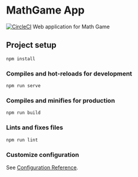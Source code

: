 # MathGame App
[![CircleCI](https://circleci.com/gh/Niek125/MathGame-app.svg?style=svg)](https://circleci.com/gh/Niek125/MathGame-app)
Web application for Math Game

## Project setup
```
npm install
```

### Compiles and hot-reloads for development
```
npm run serve
```

### Compiles and minifies for production
```
npm run build
```

### Lints and fixes files
```
npm run lint
```

### Customize configuration
See [Configuration Reference](https://cli.vuejs.org/config/).
